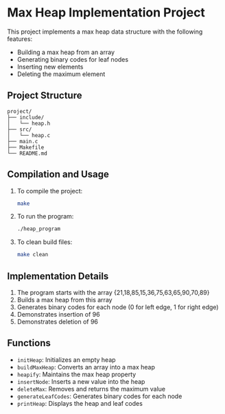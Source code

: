 # Max Heap Implementation Project

This project implements a max heap data structure with the following features:
- Building a max heap from an array
- Generating binary codes for leaf nodes
- Inserting new elements
- Deleting the maximum element

## Project Structure
```
project/
├── include/
│   └── heap.h
├── src/
│   └── heap.c
├── main.c
├── Makefile
└── README.md
```

## Compilation and Usage
1. To compile the project:
   ```bash
   make
   ```
2. To run the program:
   ```bash
   ./heap_program
   ```
3. To clean build files:
   ```bash
   make clean
   ```

## Implementation Details
1. The program starts with the array {21,18,85,15,36,75,63,65,90,70,89}
2. Builds a max heap from this array
3. Generates binary codes for each node (0 for left edge, 1 for right edge)
4. Demonstrates insertion of 96
5. Demonstrates deletion of 96

## Functions
- `initHeap`: Initializes an empty heap
- `buildMaxHeap`: Converts an array into a max heap
- `heapify`: Maintains the max heap property
- `insertNode`: Inserts a new value into the heap
- `deleteMax`: Removes and returns the maximum value
- `generateLeafCodes`: Generates binary codes for each node
- `printHeap`: Displays the heap and leaf codes

